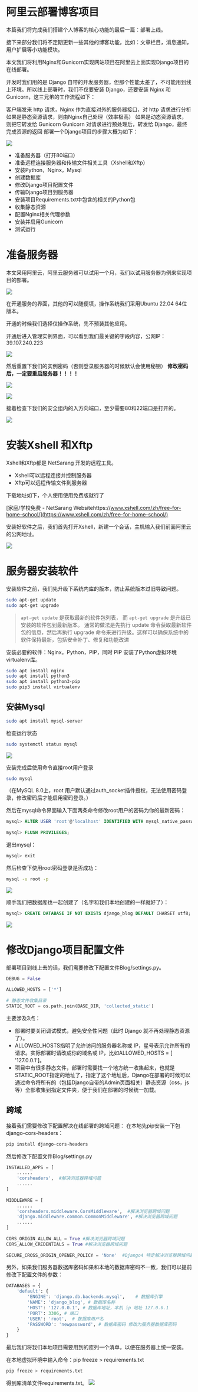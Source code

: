 # 阿里云部署博客项目

本篇我们将完成我们搭建个人博客的核心功能的最后一篇：部署上线。

接下来部分我们将不定期更新一些其他的博客功能，比如：文章栏目，消息通知，用户扩展等小功能模块。

本文我们将利用Nginx和Gunicorn实现网站项目在阿里云上面实现Django项目的在线部署。

开发时我们用的是 Django 自带的开发服务器，但那个性能太差了，不可能用到线上环境。所以线上部署时，我们不仅要安装 Django，还要安装 Nginx 和 Gunicorn，这三兄弟的工作流程如下：

客户端发来 http 请求，Nginx 作为直接对外的服务器接口，对 http 请求进行分析
如果是静态资源请求，则由Nginx自己处理（效率极高）
如果是动态资源请求，则把它转发给 Gunicorn
Gunicorn 对请求进行预处理后，转发给 Django，最终完成资源的返回
部署一个Django项目的步骤大概为如下：

![](https://img-blog.csdnimg.cn/img_convert/790c8c9511ab1f873eceb34c135f5c44.png)

- 准备服务器（打开80端口）
- 准备远程连接服务器和传输文件相关工具（Xshell和Xftp）
- 安装Python，Nginx，Mysql
- 创建数据库
- 修改Django项目配置文件
- 传输Django项目到服务器
- 安装项目Requirements.txt中包含的相关的Python包
- 收集静态资源
- 配置Nginx相关代理参数
- 安装并启用Gunicorn
- 测试运行

# 准备服务器
本文采用阿里云，阿里云服务器可以试用一个月，我们以试用服务器为例来实现项目的部署。

![](https://img-blog.csdnimg.cn/img_convert/f52ef9a91e4221c4074fc9117e70b91d.png)

在开通服务的界面，其他的可以随便填，操作系统我们采用Ubuntu 22.04 64位版本。

开通的时候我们选择仅操作系统，先不预装其他应用。

开通后进入管理实例界面，可以看到我们最关键的字段内容，公网IP：39.107.240.223

![](https://img-blog.csdnimg.cn/img_convert/d37144cbb95d7c912eb86cbb797a5444.png)

然后重置下我们的实例密码（否则登录服务器的时候默认会使用秘钥）
**修改密码后，一定要重启服务器！！！！**

![](https://img-blog.csdnimg.cn/img_convert/bf6646bb41e8c8caabfb7e6504d9cbc8.png)

![](https://img-blog.csdnimg.cn/img_convert/fc546a142a3737c9a5f3194c17f56478.png)


接着检查下我们的安全组内的入方向端口，至少需要80和22端口是打开的。


![](https://img-blog.csdnimg.cn/img_convert/3f26ac42fe879623f88c2e62074819a1.png)


# 安装Xshell 和Xftp
Xshell和Xftp都是 NetSarang 开发的远程工具。

- Xshell可以远程连接并控制服务器
- Xftp可以远程传输文件到服务器

下载地址如下，个人使用使用免费版就行了

[家庭/学校免费 - NetSarang Websitehttps://www.xshell.com/zh/free-for-home-school/](https://www.xshell.com/zh/free-for-home-school/)

安装好软件之后，我们首先打开Xshell，新建一个会话，主机输入我们前面阿里云的公网地址。

![](https://img-blog.csdnimg.cn/img_convert/d178628ee4f03cf43b7258cf93359b23.png)

# 服务器安装软件
安装软件之前，我们先升级下系统内库的版本，防止系统版本过旧导致问题。
```sh
sudo apt-get update
sudo apt-get upgrade
```
> `apt-get update` 是获取最新的软件包列表，
> 而 `apt-get upgrade` 是升级已安装的软件包到最新版本。
> 通常的做法是先执行 update 命令获取最新软件包的信息，然后再执行 upgrade 命令来进行升级。这样可以确保系统中的软件保持最新，包括安全补丁、修复和功能改进


安装必要的软件：Nginx，Python，PIP，同时 PIP 安装了Python虚拟环境virtualenv库。

```sh
sudo apt install nginx
sudo apt install python3
sudo apt install python3-pip
sudo pip3 install virtualenv
```

## 安装Mysql
```sh
sudo apt install mysql-server
```

检查运行状态
```sh
sudo systemctl status mysql
```

![](https://img-blog.csdnimg.cn/img_convert/097d791cfaa14b69eb8cc13bddfca8a8.png)

安装完成后使用命令直接root用户登录

```sh
sudo mysql
```

（在MySQL 8.0上，root 用户默认通过auth_socket插件授权，无法使用密码登录，修改密码后才能启用密码登录。）

然后在mysql命令界面输入下面两条命令修改root用户的密码为你的最新密码：

```sql
mysql> ALTER USER 'root'@'localhost' IDENTIFIED WITH mysql_native_password BY 'newpassword';
 
mysql> FLUSH PRIVILEGES;
```

退出mysql：
```sql
mysql> exit
```

然后检查下使用root密码登录是否成功：
```sh
mysql -u root -p
```

![](https://img-blog.csdnimg.cn/img_convert/2b5d7245d161f43924a333fdb88aa602.png)

顺手我们把数据库也一起创建了（名字和我们本地创建的一样就好了）：

```sql
mysql> CREATE DATABASE IF NOT EXISTS django_blog DEFAULT CHARSET utf8;
```
![](https://img-blog.csdnimg.cn/img_convert/156c74cae24ce15e6a1644d89dff93e6.png)

# 修改Django项目配置文件
部署项目到线上去的话，我们需要修改下配置文件Blog/settings.py。

```python
DEBUG = False
 
ALLOWED_HOSTS = ['*']
 
# 静态文件收集目录
STATIC_ROOT = os.path.join(BASE_DIR, 'collected_static')
```

主要涉及3点：

- 部署时要关闭调试模式，避免安全性问题（此时 Django 就不再处理静态资源了）。
- ALLOWED_HOSTS指明了允许访问的服务器名称或 IP，星号表示允许所有的请求。实际部署时请改成你的域名或 IP，比如ALLOWED_HOSTS = [ '127.0.0.1']。
- 项目中有很多静态文件，部署时需要找一个地方统一收集起来，也就是STATIC_ROOT指定的地址了，指定了这个地址后，Django在部署的时候可以通过命令将所有的（包括Django自带的Admin页面相关）静态资源（css，js等）全部收集到指定文件夹，便于我们在部署的时候统一加载。

## 跨域
接着我们需要修改下配置解决在线部署的跨域问题：
在本地先pip安装一下包django-cors-headers：

```sh
pip install django-cors-headers
```

然后修改下配置文件Blog/settings.py

```python
INSTALLED_APPS = [
    ......
    'corsheaders',  #解决浏览器跨域问题
    ......
]
 
MIDDLEWARE = [
    ......
    'corsheaders.middleware.CorsMiddleware',  #解决浏览器跨域问题
    'django.middleware.common.CommonMiddleware', #解决浏览器跨域问题
    ......
]
 
CORS_ORIGIN_ALLOW_ALL = True #解决浏览器跨域问题
CORS_ALLOW_CREDENTIALS = True #解决浏览器跨域问题
 
SECURE_CROSS_ORIGIN_OPENER_POLICY = 'None'  #Django4 特定解决浏览器跨域问题
```

另外，如果我们服务器数据库密码如果和本地的数据库密码不一致，我们可以提前修改下配置文件的参数：
```python
DATABASES = {
    'default': {
        'ENGINE': 'django.db.backends.mysql',    # 数据库引擎
        'NAME': 'django_blog', # 数据库名称
        'HOST': '127.0.0.1', # 数据库地址，本机 ip 地址 127.0.0.1
        'PORT': 3306, # 端口
        'USER': 'root',  # 数据库用户名
        'PASSWORD': 'newpassword', # 数据库密码 修改为服务器数据库密码
    }
}
```

最后我们将我们本地项目需要用到的库列一个清单，以便在服务器上统一安装。

在本地虚拟环境中输入命令：pip freeze > requirements.txt
```sh
pip freeze > requirements.txt
```

得到库清单文件requirements.txt。
![](https://img-blog.csdnimg.cn/img_convert/d985ad4b63e90eae59aa3fcfa413e3ff.png)